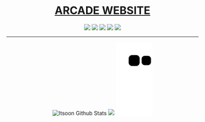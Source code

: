 # <div align="center"><a target="_blank" href="https://www.arcade-project.ml/">ARCADE WEBSITE</a></div>
<div align="center"><a target="_blank" href="https://github.com/Itsoon-xyz/ARCADE"><img src="https://img.shields.io/badge/ARCADE Repository-2b2b2b?style=for-the-badge&logo=Github&logoColor=white"></a> <a target="_blank" href="https://twitter.com/Itsoon_xyz"><img src="https://img.shields.io/badge/Twitter-1a8cd8?style=for-the-badge&logo=Twitter&logoColor=white"></a> <a target="_blank" href="https://discord.gg/ejJmR5Y9YC"><img src="https://img.shields.io/badge/Discord-0f1ba1?style=for-the-badge&logo=Discord&logoColor=white"></a> <img src="https://img.shields.io/badge/youtube-ff1a1a?style=for-the-badge&logo=youtube&logoColor=white"> <img src="https://komarev.com/ghpvc/?username=Itsoon-xyz&style=for-the-badge" /></div>

---
<div align="center">
<img height="150px" src="https://github-readme-stats-git-masterrstaa-rickstaa.vercel.app/api?username=Itsoon-xyz&show_icons=true&bg_color=000000&title_color=8300FF&hide_border=true&border_radius=12&icon_color=8300FF&text_color=bdbdbd&text_bold=true" alt="Itsoon Github Stats" />
<img height="150px" src="https://github-readme-stats-git-masterrstaa-rickstaa.vercel.app/api/top-langs?username=Itsoon-xyz&show_icons=true&bg_color=000000&title_color=8300FF&hide_border=true&border_radius=12&icon_color=8300FF&text_color=bdbdbd&text_bold=true&layout=compact" />

 <img src="https://raw.githubusercontent.com/Itsoon-xyz/Itsoon-xyz/14ef918180e849fb4beb2a6b7490a1e15c220ead/github-contribution-grid-snake.svg">
</div>
